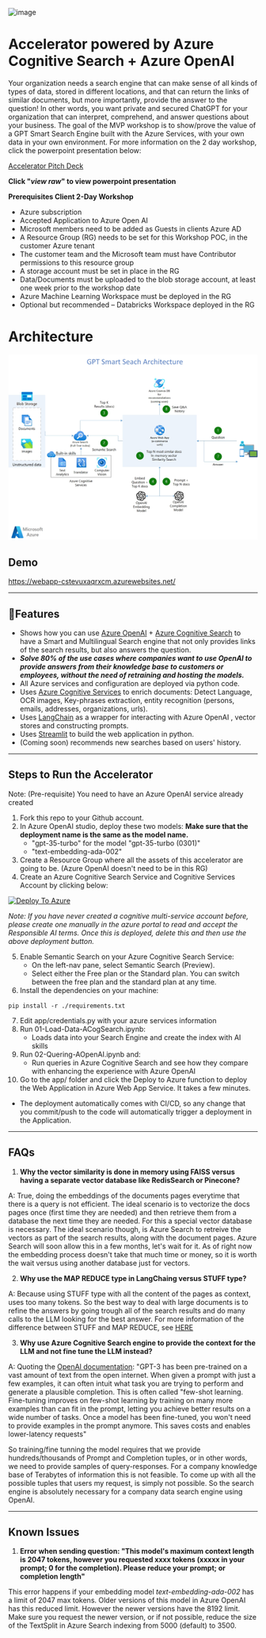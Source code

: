![image](https://user-images.githubusercontent.com/113465005/226238596-cc76039e-67c2-46b6-b0bb-35d037ae66e1.png)

# Accelerator powered by Azure Cognitive Search + Azure OpenAI 
Your organization needs a search engine that can make sense of all kinds of types of data, stored in different locations, and that can return the links of similar documents, but more importantly, provide the answer to the question! In other words, you want private and secured ChatGPT for your organization that can interpret, comprehend, and answer questions about your business.
The goal of the MVP workshop is to show/prove the value of a GPT Smart Search Engine built with the Azure Services, with your own data in your own environment. For more information on the 2 day workshop, click the powerpoint presentation below:

[Accelerator Pitch Deck](https://github.com/pablomarin/GPT-Azure-Search-Engine/blob/main/Azure%20Open%20AI%20GPT-3%20Smart%20Search%20-%20Pitch%20Deck.pptx)

**Click "*view raw*" to view powerpoint presentation**

**Prerequisites Client 2-Day Workshop**
* Azure subscription
* Accepted Application to Azure Open AI
* Microsoft members need to be added as Guests in clients Azure AD
* A Resource Group (RG)  needs to be set for this Workshop POC, in the customer Azure tenant
* The customer team and the Microsoft team must have Contributor permissions to this resource group
* A storage account must be set in place in the RG
* Data/Documents must be uploaded to the blob storage account, at least one week prior to the workshop date
* Azure Machine Learning Workspace must be deployed in the RG
* Optional but recommended – Databricks Workspace deployed in the RG

# Architecture 
![Architecture](./images/GPT-Smart-Search-Architecture.jpg "Architecture")

## Demo

https://webapp-cstevuxaqrxcm.azurewebsites.net/

---

## 🔧**Features**

   - Shows how you can use [Azure OpenAI](https://azure.microsoft.com/en-us/products/cognitive-services/openai-service/) + [Azure Cognitive Search](https://azure.microsoft.com/en-us/products/search) to have a Smart and Multilingual Search engine that not only provides links of the search results, but also answers the question.
   - ***Solve 80% of the use cases where companies want to use OpenAI to provide answers from their knowledge base to customers or employees, without the need of retraining and hosting the models.***
   - All Azure services and configuration are deployed via python code.
   - Uses [Azure Cognitive Services](https://azure.microsoft.com/en-us/products/cognitive-services/) to enrich documents: Detect Language, OCR images, Key-phrases extraction, entity recognition (persons, emails, addresses, organizations, urls).
   - Uses [LangChain](https://langchain.readthedocs.io/en/latest/) as a wrapper for interacting with Azure OpenAI , vector stores and constructing prompts.
   - Uses [Streamlit](https://streamlit.io/) to build the web application in python.
   - (Coming soon) recommends new searches based on users' history.

---

## **Steps to Run the Accelerator**

Note: (Pre-requisite) You need to have an Azure OpenAI service already created

1. Fork this repo to your Github account.
2. In Azure OpenAI studio, deploy these two models: **Make sure that the deployment name is the same as the model name.**
   - "gpt-35-turbo" for the model "gpt-35-turbo (0301)"
   - "text-embedding-ada-002"
3. Create a Resource Group where all the assets of this accelerator are going to be. (Azure OpenAI doesn't need to be in this RG)
4. Create an Azure Cognitive Search Service and Cognitive Services Account by clicking below:

[![Deploy To Azure](https://aka.ms/deploytoazurebutton)](https://portal.azure.com/#create/Microsoft.Template/uri/https%3A%2F%2Fraw.githubusercontent.com%2Fpablomarin%2FGPT-Azure-Search-Engine%2Fmain%2Fazuredeploy.json) 

_Note: If you have never created a cognitive multi-service account before, please create one manually in the azure portal to read and accept the Responsible AI terms. Once this is deployed, delete this and then use the above deployment button._

5. Enable Semantic Search on your Azure Cognitive Search Service:
   - On the left-nav pane, select Semantic Search (Preview).
   - Select either the Free plan or the Standard plan. You can switch between the free plan and the standard plan at any time.
6. Install the dependencies on your machine:
```
pip install -r ./requirements.txt
```
7. Edit app/credentials.py with your azure services information
8. Run 01-Load-Data-ACogSearch.ipynb:
   - Loads data into your Search Engine and create the index with AI skills
9. Run 02-Quering-AOpenAI.ipynb and:
   - Run queries in Azure Cognitive Search and see how they compare with enhancing the experience with Azure OpenAI
10. Go to the app/ folder and click the Deploy to Azure function to deploy the Web Application in Azure Web App Service. It takes a few minutes.
   - The deployment automatically comes with CI/CD, so any change that you commit/push to the code will automatically trigger a deployment in the Application.

---

## **FAQs**

1. **Why the vector similarity is done in memory using FAISS versus having a separate vector database like RedisSearch or Pinecone?**

A: True, doing the embeddings of the documents pages everytime that there is a query is not efficient. The ideal scenario is to vectorize the docs pages once (first time they are needed) and then retrieve them from a database the next time they are needed. For this a special vector database is necessary. The ideal scenario though, is Azure Search to retreive the vectors as part of the search results, along with the document pages. Azure Search will soon allow this in a few months, let's wait for it. As of right now the embedding process doesn't take that much time or money, so it is worth the wait versus using another database just for vectors.

2. **Why use the MAP REDUCE type in LangChaing versus STUFF type?**

A: Because using STUFF type with all the content of the pages as context, uses too many tokens. So the best way to deal with large documents is to refine the answers by going trough all of the search results and do many calls to the LLM looking for the best answer. For more information of the difference between STUFF and MAP REDUCE, see [HERE](https://langchain.readthedocs.io/en/latest/modules/indexes/combine_docs.html)

3. **Why use Azure Cognitive Search engine to provide the context for the LLM and not fine tune the LLM instead?**

A: Quoting the [OpenAI documentation](https://platform.openai.com/docs/guides/fine-tuning): "GPT-3 has been pre-trained on a vast amount of text from the open internet. When given a prompt with just a few examples, it can often intuit what task you are trying to perform and generate a plausible completion. This is often called "few-shot learning.
Fine-tuning improves on few-shot learning by training on many more examples than can fit in the prompt, letting you achieve better results on a wide number of tasks. Once a model has been fine-tuned, you won't need to provide examples in the prompt anymore. This saves costs and enables lower-latency requests"

So training/fine tunning the model requires that we provide hundreds/thousands of Prompt and Completion tuples, or in other words, we need to provide samples of query-responses. For a company knowledge base of Terabytes of information this is not feasible. To come up with all the possible tuples that users my request, is simply not possible. So the search engine is absolutely necessary for a company data search engine using OpenAI.

---

## **Known Issues**

1. **Error when sending question: "This model's maximum context length is 2047 tokens, however you requested xxxx tokens (xxxxx in your prompt; 0 for the completion). Please reduce your prompt; or completion length"**

This error happens if your embedding model *text-embedding-ada-002* has a limit of 2047 max tokens. Older versions of this model in Azure OpenAI has this reduced limit. However the newer versions have the 8192 limit. Make sure you request the newer version, or if not possible, reduce the size of the TextSplit in Azure Search indexing from 5000 (default) to 3500.



